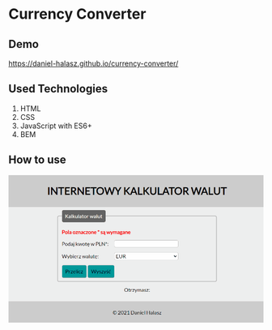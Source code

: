 # Currency Converter

## Demo
https://daniel-halasz.github.io/currency-converter/

## Used Technologies
1. HTML
2. CSS
3. JavaScript with ES6+
4. BEM

## How to use
![Gif how to use](https://github.com/daniel-halasz/currency-converter/blob/main/images/how_to_use.gif?raw=true)